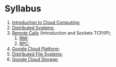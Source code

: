# Syllabus

1. [Introduction to Cloud Computing](1-introduction-to-cloud-computing.md);
2. [Distributed Systems](2-distributed-systems.md);
3. [Remote Calls](3.0-remote-calls.md) (Introduction and Sockets TCP/IP);
   1. [RMI](3.1-rmi.md);
   2. [RPC](3.2-rpc.md);
4. [Google Cloud Platform](4-google-cloud-platform.md);
5. [Distributed File Systems](5-distributed-file-systems.md);
6. [Google Cloud Storage](6-google-cloud-storage.md);